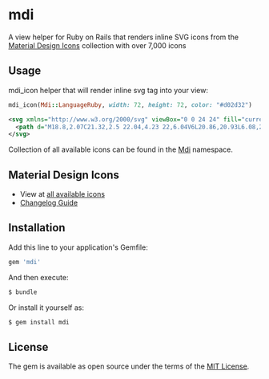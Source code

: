 # mdi
A view helper for Ruby on Rails that renders inline SVG icons from the [Material Design Icons][materialdesignicons_link] collection with over 7,000 icons

## Usage

mdi_icon helper that will render inline svg tag into your view:

```ruby
mdi_icon(Mdi::LanguageRuby, width: 72, height: 72, color: "#d02d32")
```

```svg
<svg xmlns="http://www.w3.org/2000/svg" viewBox="0 0 24 24" fill="currentColor" width="128" height="128" color="#d02d32">
  <path d="M18.8,2.07C21.32,2.5 22.04,4.23 22,6.04V6L20.86,20.93L6.08,21.94H6.09C4.86,21.89 2.13,21.77 2,17.95L3.37,15.45L6.14,21.91L8.5,14.29L8.45,14.3L8.47,14.28L16.18,16.74L14.19,8.96L21.54,8.5L15.75,3.76L18.8,2.06V2.07M2,17.91V17.93L2,17.91V17.91M6.28,6.23C9.24,3.28 13.07,1.54 14.54,3.03C16,4.5 14.46,8.12 11.5,11.06C8.5,14 4.73,15.84 3.26,14.36C1.79,12.87 3.3,9.17 6.27,6.23H6.28Z"></path>
</svg>
```

Collection of all available icons can be found in the [Mdi][mdi_models_link] namespace.

## Material Design Icons

* View at [all available icons][materialdesignicons_link]
* [Changelog Guide][materialdesignicons_changelog_link]

## Installation
Add this line to your application's Gemfile:

```ruby
gem 'mdi'
```

And then execute:
```bash
$ bundle
```

Or install it yourself as:
```bash
$ gem install mdi
```

## License
The gem is available as open source under the terms of the [MIT License](https://opensource.org/licenses/MIT).

[materialdesignicons_link]: https://materialdesignicons.com
[mdi_models_link]: app/models/mdi/
[materialdesignicons_changelog_link]: https://dev.materialdesignicons.com/changelog